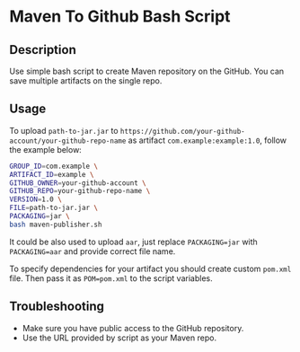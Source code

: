 # Maven To Github Bash Script

## Description

Use simple bash script to create Maven repository on the GitHub. You can save multiple artifacts on the single repo.

## Usage

To upload `path-to-jar.jar` to `https://github.com/your-github-account/your-github-repo-name` as artifact `com.example:example:1.0`, follow the example below:

```bash
GROUP_ID=com.example \
ARTIFACT_ID=example \
GITHUB_OWNER=your-github-account \
GITHUB_REPO=your-github-repo-name \
VERSION=1.0 \
FILE=path-to-jar.jar \
PACKAGING=jar \
bash maven-publisher.sh
```

It could be also used to upload `aar`, just replace `PACKAGING=jar` with `PACKAGING=aar` and provide correct file name.

To specify dependencies for your artifact you should create custom `pom.xml` file. Then pass it as `POM=pom.xml` to the script variables.

## Troubleshooting

* Make sure you have public access to the GitHub repository.
* Use the URL provided by script as your Maven repo.